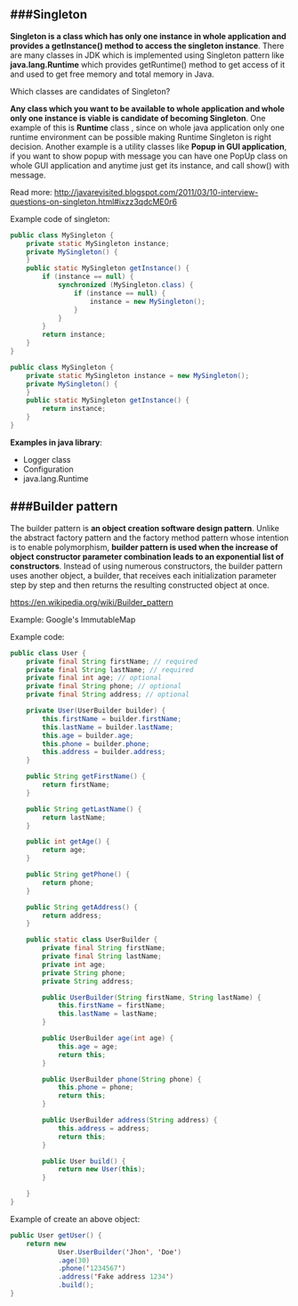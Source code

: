 ###Singleton
---

**Singleton is a class which has only one instance in whole application and provides a getInstance() method to access the singleton instance**. There are many classes in JDK which is implemented using Singleton pattern like **java.lang.Runtime** which provides getRuntime() method to get access of it and used to get free memory and total memory in Java.

Which classes are candidates of Singleton?

**Any class which you want to be available to whole application and whole only one instance is viable is candidate of becoming Singleton**. One example of this is **Runtime** class , since on whole java application only one runtime environment can be possible making Runtime Singleton is right decision. Another example is a utility classes like **Popup in GUI application**, if you want to show popup with message you can have one PopUp class on whole GUI application and anytime just get its instance, and call show() with message. 

Read more: http://javarevisited.blogspot.com/2011/03/10-interview-questions-on-singleton.html#ixzz3qdcME0r6

Example code of singleton:

```java
public class MySingleton {
    private static MySingleton instance;
    private MySingleton() {
    }
    public static MySingleton getInstance() {
        if (instance == null) {
            synchronized (MySingleton.class) {
                if (instance == null) {
                    instance = new MySingleton();
                }
            }
        }
        return instance;
    }
}

```

```java
public class MySingleton {
    private static MySingleton instance = new MySingleton();
    private MySingleton() {
    }
    public static MySingleton getInstance() {
        return instance;
    }
}
```

**Examples in java library**:
- Logger class
- Configuration
- java.lang.Runtime


###Builder pattern 
---

The builder pattern is **an object creation software design pattern**. Unlike the abstract factory pattern and the factory method pattern whose intention is to enable polymorphism, **builder pattern is used when the increase of object constructor parameter combination leads to an exponential list of constructors**. Instead of using numerous constructors, the builder pattern uses another object, a builder, that receives each initialization parameter step by step and then returns the resulting constructed object at once. 

https://en.wikipedia.org/wiki/Builder_pattern

Example: Google's ImmutableMap

Example code:

```java
public class User {
	private final String firstName; // required
	private final String lastName; // required
	private final int age; // optional
	private final String phone; // optional
	private final String address; // optional

	private User(UserBuilder builder) {
		this.firstName = builder.firstName;
		this.lastName = builder.lastName;
		this.age = builder.age;
		this.phone = builder.phone;
		this.address = builder.address;
	}

	public String getFirstName() {
		return firstName;
	}

	public String getLastName() {
		return lastName;
	}

	public int getAge() {
		return age;
	}

	public String getPhone() {
		return phone;
	}

	public String getAddress() {
		return address;
	}

	public static class UserBuilder {
		private final String firstName;
		private final String lastName;
		private int age;
		private String phone;
		private String address;

		public UserBuilder(String firstName, String lastName) {
			this.firstName = firstName;
			this.lastName = lastName;
		}

		public UserBuilder age(int age) {
			this.age = age;
			return this;
		}

		public UserBuilder phone(String phone) {
			this.phone = phone;
			return this;
		}

		public UserBuilder address(String address) {
			this.address = address;
			return this;
		}

		public User build() {
			return new User(this);
		}

	}
}

```

Example of create an above object:

```java
public User getUser() {
	return new
			User.UserBuilder('Jhon', 'Doe')
			.age(30)
			.phone('1234567')
			.address('Fake address 1234')
			.build();
}
```

            